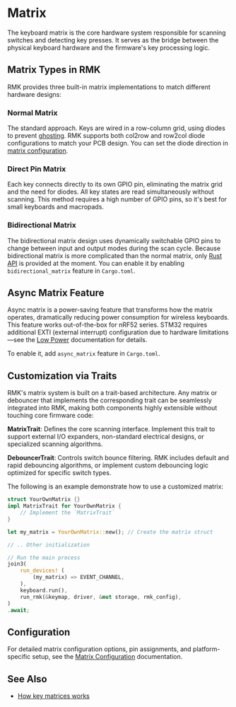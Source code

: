 # Matrix

The keyboard matrix is the core hardware system responsible for scanning switches and detecting key presses. It serves as the bridge between the physical keyboard hardware and the firmware's key processing logic.

## Matrix Types in RMK

RMK provides three built-in matrix implementations to match different hardware designs:

### Normal Matrix

The standard approach. Keys are wired in a row-column grid, using diodes to prevent [ghosting](https://en.wikipedia.org/wiki/Key_rollover#Key_jamming_and_ghosting). RMK supports both col2row and row2col diode configurations to match your PCB design. You can set the diode direction in [matrix configuration](../configuration/keyboard_matrix#matrix-configuration).

### Direct Pin Matrix

Each key connects directly to its own GPIO pin, eliminating the matrix grid and the need for diodes. All key states are read simultaneously without scanning. This method requires a high number of GPIO pins, so it's best for small keyboards and macropads.

### Bidirectional Matrix

The bidirectional matrix design uses dynamically switchable GPIO pins to change between input and output modes during the scan cycle. Because bidirectional matrix is more complicated than the normal matrix, only [Rust API](https://github.com/HaoboGu/rmk/blob/main/rmk/src/bidirectional_matrix.rs) is provided at the moment. You can enable it by enabling `bidirectional_matrix` feature in `Cargo.toml`.

## Async Matrix Feature

Async matrix is a power-saving feature that transforms how the matrix operates, dramatically reducing power consumption for wireless keyboards. This feature works out-of-the-box for nRF52 series. STM32 requires additional EXTI (external interrupt) configuration due to hardware limitations—see the [Low Power](./low_power) documentation for details.

To enable it, add `async_matrix` feature in `Cargo.toml`. 

## Customization via Traits

RMK's matrix system is built on a trait-based architecture. Any matrix or debouncer that implements the corresponding trait can be seamlessly integrated into RMK, making both components highly extensible without touching core firmware code:

**MatrixTrait**: Defines the core scanning interface. Implement this trait to support external I/O expanders, non-standard electrical designs, or specialized scanning algorithms.

**DebouncerTrait**: Controls switch bounce filtering. RMK includes default and rapid debouncing algorithms, or implement custom debouncing logic optimized for specific switch types.

The following is an example demonstrate how to use a customized matrix:

```rust
struct YourOwnMatrix {}
impl MatrixTrait for YourOwnMatrix {
    // Implement the `MatrixTrait`
}

let my_matrix = YourOwnMatrix::new(); // Create the matrix struct

// .. Other initialization

// Run the main process
join3(
    run_devices! (
        (my_matrix) => EVENT_CHANNEL,
    ),
    keyboard.run(),
    run_rmk(&keymap, driver, &mut storage, rmk_config),
)
.await;
```

## Configuration

For detailed matrix configuration options, pin assignments, and platform-specific setup, see the [Matrix Configuration](../configuration/keyboard_matrix#matrix-configuration) documentation.

## See Also

- [How key matrices works](https://pcbheaven.com/wikipages/How_Key_Matrices_Works/)
